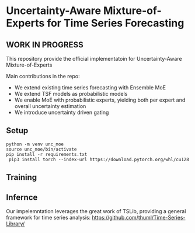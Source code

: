 # Uncertainty-Aware Mixture-of-Experts for Time Series Forecasting

## WORK IN PROGRESS 

This repository provide the official implementatoin for Uncertainty-Aware Mixture-of-Experts

Main contributions in the repo:
- We extend existing time series forecasting with Ensemble MoE
- We extend TSF models as probabilistic models
- We enable MoE with probabilistic experts, yielding both per expert and overall uncertainty estimation 
- We introduce uncertainty driven gating

## Setup
```
python -m venv unc_moe
source unc_moe/bin/activate
pip install -r requirements.txt
 pip3 install torch --index-url https://download.pytorch.org/whl/cu128
```

## Training

## Infernce


Our impelemntation leverages the great work of TSLib, providing a general framework for time series analysis:
https://github.com/thuml/Time-Series-Library/


